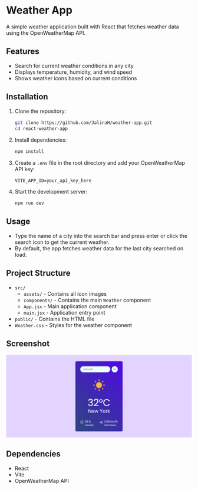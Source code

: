 # Weather App

A simple weather application built with React that fetches weather data using the OpenWeatherMap API.

## Features

- Search for current weather conditions in any city
- Displays temperature, humidity, and wind speed
- Shows weather icons based on current conditions

## Installation

1. Clone the repository:
    ```bash
    git clone https://github.com/JalinaH/weather-app.git
    cd react-weather-app
    ```

2. Install dependencies:
    ```bash
    npm install
    ```

3. Create a `.env` file in the root directory and add your OpenWeatherMap API key:
    ```
    VITE_APP_ID=your_api_key_here
    ```

4. Start the development server:
    ```bash
    npm run dev
    ```

## Usage

- Type the name of a city into the search bar and press enter or click the search icon to get the current weather.
- By default, the app fetches weather data for the last city searched on load.

## Project Structure

- `src/`
  - `assets/` - Contains all icon images
  - `components/` - Contains the main `Weather` component
  - `App.jsx` - Main application component
  - `main.jsx` - Application entry point
- `public/` - Contains the HTML file
- `Weather.css` - Styles for the weather component

## Screenshot

![Weather App Screenshot](screenshot.png)

## Dependencies

- React
- Vite
- OpenWeatherMap API
